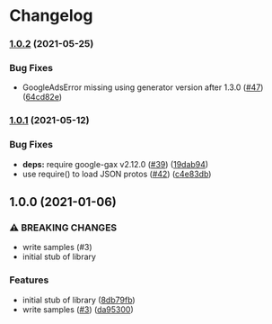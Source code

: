 # Changelog

### [1.0.2](https://www.github.com/googleapis/nodejs-artifact-registry/compare/v1.0.1...v1.0.2) (2021-05-25)


### Bug Fixes

* GoogleAdsError missing using generator version after 1.3.0 ([#47](https://www.github.com/googleapis/nodejs-artifact-registry/issues/47)) ([64cd82e](https://www.github.com/googleapis/nodejs-artifact-registry/commit/64cd82e6ba344495d61338642b930b873ca4c66e))

### [1.0.1](https://www.github.com/googleapis/nodejs-artifact-registry/compare/v1.0.0...v1.0.1) (2021-05-12)


### Bug Fixes

* **deps:** require google-gax v2.12.0 ([#39](https://www.github.com/googleapis/nodejs-artifact-registry/issues/39)) ([19dab94](https://www.github.com/googleapis/nodejs-artifact-registry/commit/19dab9455d86f078785102f8094567faa3534657))
* use require() to load JSON protos ([#42](https://www.github.com/googleapis/nodejs-artifact-registry/issues/42)) ([c4e83db](https://www.github.com/googleapis/nodejs-artifact-registry/commit/c4e83db23c4eafed55f83755d2c16df75ac57b8c))

## 1.0.0 (2021-01-06)


### ⚠ BREAKING CHANGES

* write samples (#3)
* initial stub of library

### Features

* initial stub of library ([8db79fb](https://www.github.com/googleapis/nodejs-artifact-registry/commit/8db79fbc711b89107e670db54d69f9685dae457b))
* write samples ([#3](https://www.github.com/googleapis/nodejs-artifact-registry/issues/3)) ([da95300](https://www.github.com/googleapis/nodejs-artifact-registry/commit/da95300b3b7be3bac9c048d93a625bd020847280))

